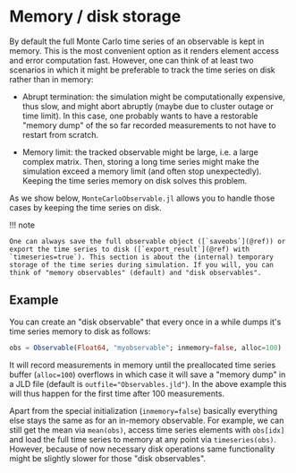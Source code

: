 # Memory / disk storage

By default the full Monte Carlo time series of an observable is kept in memory. This is the most convenient option as it renders element access and error computation fast. However, one can think of at least two scenarios in which it might be preferable to track the time series on disk rather than in memory:

* Abrupt termination: the simulation might be computationally expensive, thus slow, and might abort abruptly (maybe due to cluster outage or time limit). In this case, one probably wants to have a restorable "memory dump" of the so far recorded measurements to not have to restart from scratch.

* Memory limit: the tracked observable might be large, i.e. a large complex matrix. Then, storing a long time series might make the simulation exceed a memory limit (and often stop unexpectedly). Keeping the time series memory on disk solves this problem.

As we show below, `MonteCarloObservable.jl` allows you to handle those cases by keeping the time series on disk.

!!! note

    One can always save the full observable object ([`saveobs`](@ref)) or export the time series to disk ([`export_result`](@ref) with `timeseries=true`). This section is about the (internal) temporary storage of the time series during simulation. If you will, you can think of "memory observables" (default) and "disk observables".

## Example

You can create an "disk observable" that every once in a while dumps it's time series memory to disk as follows:

```julia
obs = Observable(Float64, "myobservable"; inmemory=false, alloc=100)
```

It will record measurements in memory until the preallocated time series buffer (`alloc=100`) overflows in which case it will save a "memory dump" in a JLD file (default is `outfile="Observables.jld"`). In the above example this will thus happen for the first time after 100 measurements.

Apart from the special initialization (`inmemory=false`) basically everything else stays the same as for an in-memory observable. For example, we can still get the mean via `mean(obs)`, access time series elements with `obs[idx]` and load the full time series to memory at any point via `timeseries(obs)`. However, because of now necessary disk operations same functionality might be slightly slower for those "disk observables".